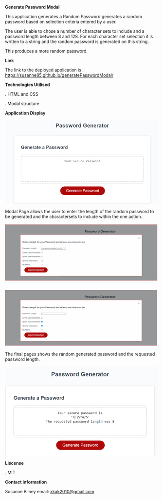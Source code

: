 **Generate Password Modal**

This application generates a Random Password generates a random password based on selection criteria entered by a user.

The user is able to chose a number of character sets to include and a password length between 8 and 128. 
For each character set selection it is written to a string and the random password is generated on this string. 

This produces a more random password.

**Link**

The link to the deployed application is : https://susanne85.github.io/generatePasswordModal/

**Technologies Utilised**

. HTML and CSS

. Modal structure

**Application Display**

![Initial page display](./assets/images/01-generatePasswordModal.png)

Modal Page allows the user to enter the length of the random password to be generated and the charactersets to include within the one action.

![Instructions](./assets/images/02-generatePasswordModal.png)


![Instructions](./assets/images/03-generatePasswordModal.png)

The final pages shows the random generated password and the requested password length.

![Instructions](./assets/images/04-generatePasswordModal.png)
 
**Liscense**

. MIT

**Contact information**

Susanne Bilney
email: xkqk2010@gmail.com